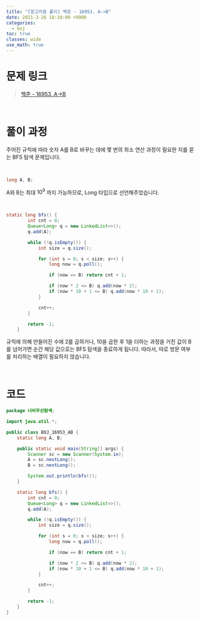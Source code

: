 ```yaml
---
title: "[알고리즘 풀이] 백준 - 16953. A->B"
date: 2021-3-26 18:10:00 +0900
categories:
  - boj
toc: true
classes: wide
use_math: true
---
```


# 문제 링크

> [백준 - 16953. A->B](https://www.acmicpc.net/problem/16953)

<br>

# 풀이 과정

주어진 규칙에 따라 숫자 A를 B로 바꾸는 데에 몇 번의 최소 연산 과정이 필요한 지를 묻는 BFS 탐색 문제입니다.

<br>

```java
long A, B;
```

A와 B는 최대 $10^9$ 까지 가능하므로, Long 타입으로 선언해주었습니다.

<br>

```java
static long bfs() {
        int cnt = 0;
        Queue<Long> q = new LinkedList<>();
        q.add(A);

        while (!q.isEmpty()) {
            int size = q.size();

            for (int s = 0; s < size; s++) {
                long now = q.poll();

                if (now == B) return cnt + 1;

                if (now * 2 <= B) q.add(now * 2);
                if (now * 10 + 1 <= B) q.add(now * 10 + 1);
            }

            cnt++;
        }

        return -1;
    }
```

규칙에 의해 만들어진 수에 2를 곱하거나, 10을 곱한 후 1을 더하는 과정을 거친 값이 B를 넘어가면 순간 해당 값으로는 BFS 탐색을 종료하게 됩니다. 따라서, 따로 방문 여부를 처리하는 배열이 필요하지 않습니다.

<br>

# 코드

```java
package 너비우선탐색;

import java.util.*;

public class BOJ_16953_AB {
    static long A, B;

    public static void main(String[] args) {
        Scanner sc = new Scanner(System.in);
        A = sc.nextLong();
        B = sc.nextLong();

        System.out.println(bfs());
    }

    static long bfs() {
        int cnt = 0;
        Queue<Long> q = new LinkedList<>();
        q.add(A);

        while (!q.isEmpty()) {
            int size = q.size();

            for (int s = 0; s < size; s++) {
                long now = q.poll();

                if (now == B) return cnt + 1;

                if (now * 2 <= B) q.add(now * 2);
                if (now * 10 + 1 <= B) q.add(now * 10 + 1);
            }

            cnt++;
        }

        return -1;
    }
}
```